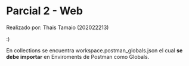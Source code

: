 # Parcial 2 - Web

Realizado por: Thais Tamaio (202022213)

:)

En collections se encuentra workspace.postman_globals.json el cual **se debe importar** en Enviroments de Postman como Globals.
